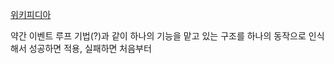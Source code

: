 [위키피디아](https://ko.wikipedia.org/wiki/%ED%8A%B8%EB%9E%9C%EC%9E%AD%EC%85%94%EB%84%90_%EB%A9%94%EB%AA%A8%EB%A6%AC)

약간 이벤트 루프 기법(?)과 같이 하나의 기능을 맡고 있는 구조를 하나의 동작으로 인식해서 성공하면 적용, 실패하면 처음부터